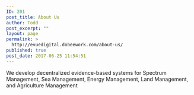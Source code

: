 ```yaml
---
ID: 201
post_title: About Us
author: Todd
post_excerpt: ""
layout: page
permalink: >
  http://evuedigital.dobeework.com/about-us/
published: true
post_date: 2017-06-25 11:54:51
---
```

We develop decentralized evidence-based systems for Spectrum Management, Sea Management, Energy Management, Land Management, and Agriculture Management